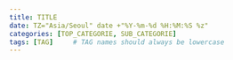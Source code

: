 ```yaml
---
title: TITLE
date: TZ="Asia/Seoul" date +"%Y-%m-%d %H:%M:%S %z"
categories: [TOP_CATEGORIE, SUB_CATEGORIE]
tags: [TAG]     # TAG names should always be lowercase
---
```

